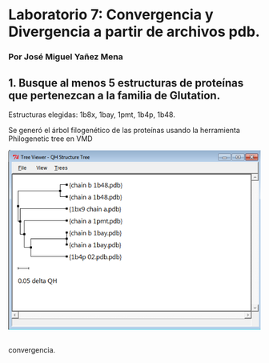 # Laboratorio 7: Convergencia y Divergencia a partir de archivos pdb.

### Por José Miguel Yañez Mena

## 1. Busque	 al	 menos	 5	 estructuras	 de	 proteínas	 que	 pertenezcan	 a	 la	 familia	 de	Glutation. 

Estructuras elegidas: 1b8x, 1bay, 1pmt, 1b4p, 1b48.


Se generó el árbol filogenético de las proteínas usando la herramienta Philogenetic tree en VMD 

![imagen arbol](https://github.com/Peepcross/Informine/blob/master/arbol.png) 


## 
convergencia.


